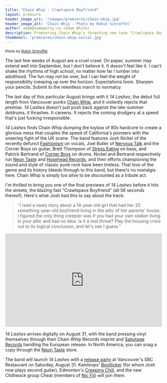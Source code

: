 ```yaml
---
title: "Chain Whip - Crawlspace Boyfriend"
layout: premiere
header_image_uri: '/images/premieres/chain-whip.jpg'
header_image_alt: 'Chain Whip - Photo by Robin Schroffel'
author: adam@someparty.ca (Adam White)
description: Premiering Chain Whip's thrashing new tune "Crawlspace Boyfriend" from 14 Lashes
thumbnail: 'premieres/chain-whip-social.jpg'
---
```


<small>Photo by [Robin Schroffel](https://www.instagram.com/quitthistown/)</small>

The last few weeks of August are a cruel crawl. On paper, summer may extend well into September, but I don't believe it. It doesn't feel like it. I can't shake the rhythms of high school, no matter how far I lumber into adulthood. The fun may not be over, but I can feel the weight of responsibility creeping up over the horizon. Expectations loom. Sharpen your pencils. Submit to the relentless march to normalcy.

The last day of this particular August brings with it *14 Lashes*, the debut full length from Vancouver punks [Chain Whip](https://chainwhip.bandcamp.com/), and it violently rejects that premise. *14 Lashes* doesn't just push back against the late-summer doldrums, it thrashes. It careens. It rejects the coming drudgery at a speed that's just fucking irresponsible.

*14 Lashes* finds Chain Whip dumping the toybox of 80s hardcore to create a glorious mess that couples the speed of California's pioneers with the sneering fight of the UK scene. The band features Josh Nickel of the recently defunct [Fashionism](https://fashionism.bandcamp.com/) on vocals, Joel Butler of [Nervous Talk](https://nervoustalk.bandcamp.com/) and the Corner Boys on guitar, Brett Thompson of [Stress Eating](https://stresseating.bandcamp.com/) on bass, and Patrick Bertrand of [Corner Boys](https://cornerboys.bandcamp.com) on drums. Nickel and Bertrand respectively run [Neon Taste](https://neontasterecords.bandcamp.com/) and [Hosehead Records](https://hoseheadrecords.bandcamp.com/), and their efforts championing the sound and style of classic punk rock have been tireless. That love of the genre and its history bleeds through to this band, but there's no nostalgia here. Chain Whip is simply too *alive* to be discounted as a tribute act.

I'm thrilled to bring you one of the final previews of *14 Lashes* before it hits the streets, the blazing fast "Crawlspace Boyfriend" (all 58 seconds thereof). Here's what Josh had this to say about the track:

>"I read a news story about a 14-year-old girl that had her 20 something-year-old boyfriend living in the attic of her parents' house. I figured the only thing creepier was if you had your own stalker living in your attic and had no idea. Is it a real threat? Play the housing crisis out to its logical conclusion, and let's see I guess."

<iframe width="100%" height="300" scrolling="no" frameborder="no" allow="autoplay" src="https://w.soundcloud.com/player/?url=https%3A//api.soundcloud.com/tracks/669743429%3Fsecret_token%3Ds-vNVYx&color=%23ff5500&auto_play=false&hide_related=false&show_comments=true&show_user=true&show_reposts=false&show_teaser=true&visual=true"></iframe>

*14 Lashes* arrives digitally on August 31, with the band pressing vinyl themselves through their Chain Whip Records imprint and [Sabotage Records](https://sabotagerecords.bandcamp.com/) handling the European release. In North America, you can snag a copy through the [Neon Taste](https://www.neontasterecords.ca) store.

The band will launch *14 Lashes* with a [release party](https://www.facebook.com/events/2634630263216893/) at Vancouver's SBC Restaurant on Saturday, August 31. Kamloops' [Bootlicker](https://boot-licker.bandcamp.com/) (for whom Josh now plays second guitar), Edmonton's [Creeping Chill](https://creepingchill.bandcamp.com/), and the new Chilliwack group Cheat (members of [Nic Fit](https://nicfitvan.bandcamp.com)) will join them.
